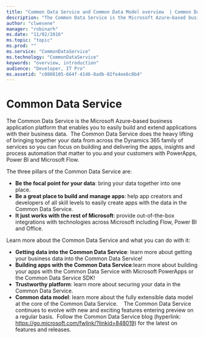 ```yaml
---
title: "Common Data Service and Common Data Model overview  | Common Data Model"
description: "The Common Data Service is the Microsoft Azure–based business application model and storage mechanism for the Microsoft business application platform."
author: "clwesene"
manager: "robinarh"
ms.date: "11/02/2016"
ms.topic: "topic"
ms.prod: ""
ms.service: "CommonDataService"
ms.technology: "CommonDataService"
keywords: "overview, introduction"
audience: "Developer, IT Pro"
ms.assetid: "c0808105-664f-4146-8adb-82fe4ee6c8b4"
---
```


# Common Data Service

The Common Data Service is the Microsoft Azure–based business application platform that enables you to easily build and extend applications with their business data.  The Common Data Service does the heavy lifting of bringing together your data from across the Dynamics 365 family of services so you can focus on building and delivering the apps, insights and process automation that matter to you and your customers with PowerApps, Power BI and Microsoft Flow.   
 

The three pillars of the Common Data Service are: 

+ **Be the focal point for your data**: bring your data together into one place. 
+ **Be a great place to build and manage apps**: help app creators and developers of all skill levels to easily create apps with the data in the Common Data Service. 
+ **It just works with the rest of Microsoft**: provide out-of-the-box integrations with technologies across Microsoft including Flow, Power BI and Office. 
 

Learn more about the Common Data Service and what you can do with it: 

+ **Getting data into the Common Data Service**: learn more about getting your business data into the Common Data Service! 
+ **Building apps with the Common Data Service**:learn more about building your apps with the Common Data Service with Microsoft PowerApps or the Common Data Service SDK! 
+ **Trustworthy platform**: learn more about securing your data in the Common Data Service. 
+ **Common data model**: learn more about the fully extensible data model at the core of the Common Data Service. 
 
The Common Data Service continues to evolve with new and exciting features entering preview on a regular basis.  Follow the Common Data Service blog (hyperlink: https://go.microsoft.com/fwlink/?linkid=848019) for the latest on features and releases. 
